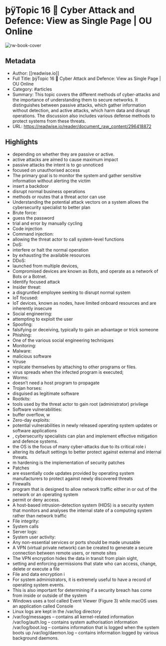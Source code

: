 # þÿTopic 16   Cyber Attack and Defence: View as Single Page | OU Online

![rw-book-cover](https://readwise-assets.s3.amazonaws.com/media/reader/parsed_document_assets/296418872/AMWOfF9TjS0msNpdxUyubq3v_mnYub0IVppedb8arys-cove_xAdvPmx.png)

## Metadata
- Author: [[readwise.io]]
- Full Title: þÿTopic 16   Cyber Attack and Defence: View as Single Page | OU Online
- Category: #articles
- Summary: This topic covers the different methods of cyber-attacks and the importance of understanding them to secure networks. It distinguishes between passive attacks, which gather information without detection, and active attacks, which harm data and disrupt operations. The discussion also includes various defense methods to protect systems from these threats.
- URL: https://readwise.io/reader/document_raw_content/296418872

## Highlights
- depending on whether they are passive or active.
- active attacks are aimed to cause maximum impact
- passive attacks the intent is to go unnoticed
- focused on unauthorised access
- The primary goal is to monitor the system and gather sensitive information without alerting the victim
- insert a backdoor
- disrupt normal business operations
- methods or routes that a threat actor can use
- Understanding the potential attack vectors on a system allows the cybersecurity specialist to better plan
- Brute force:
- guess the password
- trial and error by manually cycling
- Code injection
- Command injection:
- allowing the threat actor to call system-level functions
- DoS:
- interfere or halt the normal operation
- by exhausting the available resources
- DDoS:
- launched from multiple devices,
- Compromised devices are known as Bots, and operate as a network of Bots or a Botnet.
- Identify focused attack
- Insider threat:
- a disgruntled employee seeking to disrupt normal system
- IoT focused:
- IoT devices, known as nodes, have limited onboard resources and are inherently insecure
- Social engineering:
- attempting to exploit the user
- Spoofing:
- falsifying or deceiving, typically to gain an advantage or trick someone
- Phishing:
- One of the various social engineering techniques
- Monitoring:
- Malware:
- malicious software
- Viruse
- replicate themselves by attaching to other programs or files.
- virus spreads when the infected program is executed;
- Worms:
- doesn’t need a host program to propagate
- Trojan horses:
- disguised as legitimate software
- Rootkits:
- tools used by the threat actor to gain root (administrator) privilege
- Software vulnerabilities:
- buffer overflow, w
- Zero-day exploits:
- potential vulnerabilities in newly released operating system updates or software applications
- , cybersecurity specialists can plan and implement effective mitigation and defence systems.
- the OS is the focus of many cyber-attacks due to its critical role i
- altering its default settings to better protect against external and internal threats.
- m hardening is the implementation of security patches
- Patches
- are essentially code updates provided by operating system manufacturers to protect against newly discovered threats
- Firewalls
- program that is designed to allow network traffic either in or out of the network or an operating system
- permit or deny access.
- A host-based intrusion-detection system (HIDS) is a security system that monitors and analyses the internal state of a computing system rather than network traffic
- File integrity:
- System calls
- Server logs:
- System user activity:
- Any non-essential services or ports should be made unusable
- A VPN (virtual private network) can be created to generate a secure connection between remote users, or remote sites
- The VPN encryption hides the data in transit from plain sight,
- setting and enforcing permissions that state who can access, change, delete or execute a file
- File and data encryption i
- For system administrators, it is extremely useful to have a record of operating system events.
- This is also important for determining if a security breach has come from inside or outside of the system
- Windows uses a tool called Event Viewer (Figure 3) while macOS uses an application called Console
- Linux logs are kept in the /var/log directory
- /var/log/messages – contains all kernel-related information /var/log/auth.log – contains system authorisation information /var/log/boot.log – contains information that is logged when the system boots up /var/log/daemon.log – contains information logged by various background daemons.
